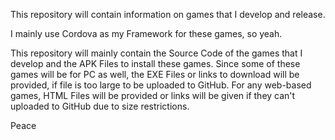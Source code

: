 This repository will contain information on games that I develop and release.

I mainly use Cordova as my Framework for these games, so yeah. 

This repository will mainly contain the Source Code of the games that I develop and the APK Files to install these games. Since some of these games will be for PC as well, the EXE Files or links to download will be provided, if file is too large to be uploaded to GitHub. For any web-based games, HTML Files will be provided or links will be given if they can't uploaded to GitHub due to size restrictions.

Peace
